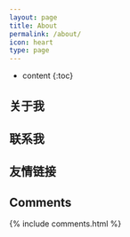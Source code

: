 ```yaml
---
layout: page
title: About
permalink: /about/
icon: heart
type: page
---
```


* content
{:toc}

## 关于我





## 联系我


## 友情链接



## Comments

{% include comments.html %}

